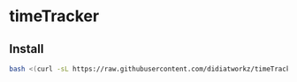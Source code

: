 # timeTracker

## Install

```bash
bash <(curl -sL https://raw.githubusercontent.com/didiatworkz/timeTracker/master/install.sh)
```
